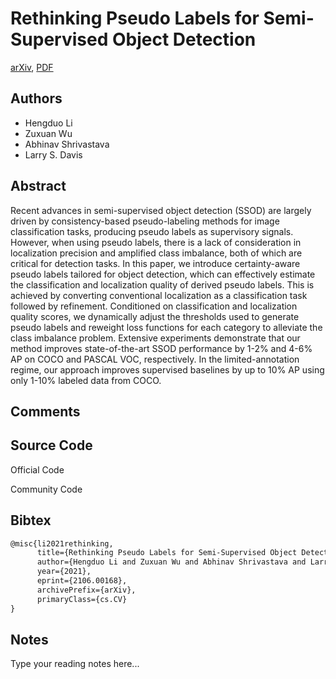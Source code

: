 
# Rethinking Pseudo Labels for Semi-Supervised Object Detection

[arXiv](https://arxiv.org/abs/2106.0168), [PDF](https://arxiv.org/pdf/2106.0168.pdf)

## Authors

- Hengduo Li
- Zuxuan Wu
- Abhinav Shrivastava
- Larry S. Davis

## Abstract

Recent advances in semi-supervised object detection (SSOD) are largely driven by consistency-based pseudo-labeling methods for image classification tasks, producing pseudo labels as supervisory signals. However, when using pseudo labels, there is a lack of consideration in localization precision and amplified class imbalance, both of which are critical for detection tasks. In this paper, we introduce certainty-aware pseudo labels tailored for object detection, which can effectively estimate the classification and localization quality of derived pseudo labels. This is achieved by converting conventional localization as a classification task followed by refinement. Conditioned on classification and localization quality scores, we dynamically adjust the thresholds used to generate pseudo labels and reweight loss functions for each category to alleviate the class imbalance problem. Extensive experiments demonstrate that our method improves state-of-the-art SSOD performance by 1-2% and 4-6% AP on COCO and PASCAL VOC, respectively. In the limited-annotation regime, our approach improves supervised baselines by up to 10% AP using only 1-10% labeled data from COCO.

## Comments



## Source Code

Official Code



Community Code



## Bibtex

```tex
@misc{li2021rethinking,
      title={Rethinking Pseudo Labels for Semi-Supervised Object Detection}, 
      author={Hengduo Li and Zuxuan Wu and Abhinav Shrivastava and Larry S. Davis},
      year={2021},
      eprint={2106.00168},
      archivePrefix={arXiv},
      primaryClass={cs.CV}
}
```

## Notes

Type your reading notes here...


